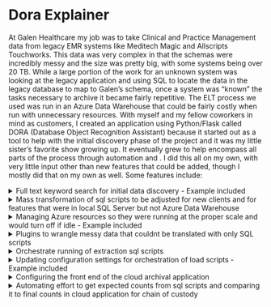 # Dora Explainer
At Galen Healthcare my job was to take Clinical and Practice Management data from legacy EMR systems like Meditech Magic and Allscripts Touchworks. This data was very complex in that the schemas were incredibly messy and the size was pretty big, with some systems being over 20 TB. While a large portion of the work for an unknown system was looking at the legacy application and using SQL to locate the data in the legacy database to map to Galen’s schema, once a system was “known” the tasks necessary to archive it became fairly repetitive. The ELT process we used was run in an Azure Data Warehouse that could be fairly costly when run with unnecessary resources. With myself and my fellow coworkers in mind as customers, I created an application using Python/Flask called DORA (Database Object Recognition Assistant) because it started out as a tool to help with the initial discovery phase of the project and it was my little sister’s favorite show growing up. It eventually grew to help encompass all parts of the process through automation and . I did this all on my own, with very little input other than new features that could be added, though I mostly did that on my own as well. Some features include:
<details><summary>Full text keyword search for initial data discovery - Example included</summary>
<pre>
numDoneTimeStartDict = {}
class KeywordFinder:
	def findKeywordsByTable(self, cnxnString, sID, kw, noCols, q, thread):
	global numDoneTimeStartDict 
	while not q.empty():
		tab, columns = q.get()
		try:
			newcnxn = pyodbc.connect(cnxnString.format(SERVER, DATABASE))
		except:
			d = 'DSN={}'.format(DATABASE)
			newcnxn = pyodbc.connect(d)
		try:
			newarchcnxn = pyodbc.connect( cnxnString.format(SERVER, ARCHIEDATABASE))
		except:
			d = 'DSN={}'.format(ARCHIEDATABASE)
			newarchcnxn = pyodbc.connect(d)
		newarchcnxn.timeout = QUERYTIMEOUT
		newarchcursor = newarchenn.cursor()
		newcnxn. timeout = QUERYTIMEOUT
		newcursor = newcnxn. cursor)

		stopTable = False
		for tCol in columns:
			foundString = 'False'
			table, col, schem, dTyp = tCol

			if not stopTable:
				for KEYWORD in kw:
					if exact:
						matchKeyword = "= '{}'". format (KEYWORD)
					else:
						matchKeyword = "LIKE '%{1%'" , format (KEYWORD)
					try:
						selstring = "select count(*) from [{}].[{}].[{}] with(nolock) WHERE TRIM(LTRIM(CAST ([{}] AS VARCHAR(MAX)))) {} ".format(DATABASE, schem, table, col, matchKeyword)
						count = newcursor.execute(selstring)
						num = list(count)[0][0]


					except Exception as e:
						err = traceback.format_exc()
						print('Search Failed, {J. {). () ' format (schem, table, col))
						num = 0
						insertSearchErrors = '''INSERT INTO dora. SearchErrors (SearchID,Keyword,SchemaName,TableName,ColumnName,Error,ErrorDttm)
VALUES ('{}', '{}', '{}', '{}, '{}','{}', '{}')
'''.format(searchID, KEYWORD, schem, table, col, str(err).replace("'", "''").str(datetime.datetime.now())[:19]) 
						newarchcursor.execute(insertSearchErrors) 
						newarchcursor.commit()
						if 'query timeout expired' in str(e).lower():
							stopTable = True
					if num>0:
						foundString = 'True'
						insertSearchResults = '''
						INSERT INTO dora. SearchResults (SearchID, Keyword, SchemaName, TableName, ColumnName, FoundDttm)
						VALUES ('{}','{}','{}','{}','{}','{}')
						'''. format (searchID, KEYWORD, schem, table, col, str (datetime.datetime.now())[:19])

						newarchcursor.execute (insertSearchResults)
						newarchcursor.commit()
			numDone = numDoneTimeStartDict[SIDI(' numDone '1
			timeStart = numDoneTimeStartDict [sID][ 'timeStart' ]
			numDone += 1
			numDoneTimeStartDict[sIDI['numDone']=numDone
			timeElapsed = time.perf_counter () - timeStart
			timePerCol = timeElapsed/numDone
			colsLeft = noCols - numDone
			estimate = round ((timePerCol * colsLeft) /60, 2)
			progressBar(numDone, noCols, estimate, '', 'minutes', '() - Last Column Checked f) from Thread () - Keyword Found: () * format (searchID,
			'[{}].[{}].[{}]'.format(schem, table, col), thread, foundString))
		newcnxn.close()
		newarchcnxn.close()
		q.task_done()

</pre>
</details>

<details><summary>Mass transformation of sql scripts to be adjusted for new clients and for features that were in local SQL Server but not Azure Data Warehouse
</summary>
<pre>
</pre>
</details>

<details><summary>Managing Azure resources so they were running at the proper scale and would turn off if idle - Example included
</summary>
<pre>
class AzureManager:
	def __init__(self,customer,external,clientid='',keyvault=''):
		#self.sqllitecnxn = createConnection('azureman.db')
		co.pullConfiguration(customer,external,clientid,keyvault)
		self.IdleTimerRunning = co.IdleTimerRunning
		self.latest = co.latest

	def run(self,cmd):
		completed = subprocess.run(["powershell", "-Command",cmd], caputre_output=True)
		return {'Error':co.convertHtmlString(completed.stderr.decode('utf-8')), 'Output':co.convertHtmlString(completed.stdout.decode('utf-8')),'Command':completed.args[2:]}

	def runAzureCommand(self,cmd='',paramObj={},scale='DW100c',updIdleStat=True):


		idletime = 1
		if paramObj:
			cmd = paramObj.get('command','')
			scale = paramObj.get('scale','')
			idletime = paramObj.get('idle',1)

		self.error = None
		dbInfo = co.dbs.get(co.resourceGroup,co.server,co.database)
		updIdleStatString = ''
		if cmd.lower() == 'update':
			ret = {'Output':'Idle Time Check','Error':'','Command':'Update'}
		if updIdleStat:
			updIdleStatString = ",IdleTimerStatus = ''"
		if cmd.lower() in ['resume', 'pause']:
			if cmd == 'Pause' and dbInfo.status == 'Online':
				func = co.dbs.begin_pause
			elif cmd == 'Resume' and dbInfo.status == 'paused':
				func = co.dbs.begin_resume
			else:
				return{'Output':'','Error':'Cannot {} database while it is {}'.format(cmd.lower(),dbInfo.status),'Command':''}
			self.currentAction = cmd[:-1]+'ing'

			print(self.currentAction)
			try:
				self.poll = func(co.resourceGroup,co.server,co.database)
			except Exception as e:
				self.error = str(e)

			#print('Pausing')
			dbInfo = co.dbs.get(co.resourceGroup,co.server,co.database)
			if updIdleStat:
				co.runStringQuery(azdb,"UPDATE AzureConfiguration SET UpdateDttm = '{}', Status = '{}' {} {}".format(datetime.datetime.now(),dbInfo.status,updIdleStatString,co.cusExtWhere))
			while not self.poll.done():
				dbInfo = co.dbs.get(co.resourceGroup,co.server,co.database)
				# print(poll.status())
				co.runStringQuery(azdb,"UPDATE AzureConfiguration SET Status = '{}' {}".format(dbInfo.status,co.cusExtWhere))
				time.sleep(1)
			co.runStringQuery(azdb,"UPDATE AzureConfiguration SET Status = '{}' {}",format(dbInfo.status,co.cusExtWhere))

			output = self.poll.status()
			ret = {'Output':str(output),'Error':self.error,'Command':str(func)}
		elif cmd.lower() == 'scale':
			if dbInfo.status != 'Online':
				return {'Output':'', 'Error':'Cannot {} database while it is {}'.format(cmd.lower(),dbInfo.status),'Command':''}


			# if cmd == 'ScaleUp':
			#	scale = 'DW300c'
			# elif cmd == 'ScaleDown':
			# scale = 'Dw100c'

			runCmd = 'Add-AzAccount -identity\nSet-AzSqlDatatbase -ResourceGroupName "{r}" = DatabaseName "{d}" -ServerName "{s}" -RequestedServiceObjectiveName "{sc}"'.format(r=co.resourceGroup,d=co.database,s=co.server,sc,scale)
			#print(runCmd)
			ret =self.run(runCmd)
			time.sleep(5)
			dbInfo = co.dbs.get(co.resourceGroup,co.server,co.database)

		if cmd.lower() in ['scale','resume','update'] and dbInfo.status == 'Online':
			if not self.IdleTimerRunning:
				print('Starting Idle Timer')
				self.startIdleTimeoutFinal(idletime)

			# updateIdleStatString = ",IdleTimerStatus = 'Running'"
		# if updIdleStat:
		co.runStringQuery(azdb,"UPDATE AzureConfiguration SET UpdateDttm = '{}' {} {}".format(datetime.datetime.now(),dbInfo.status,updIdleStatString,co.cusExtWhere))

			# print(ret)

		print('Finished')
		return ret 
	#def getSeriveObjectiveInfo(self):


	def startIdleTimeoutFinal(self,idleHours=1,paramObj={}):
		IGNOREQUERIES = ['select @@spid;','use[{}]'.format(co.database),'begin tran', 'rollback','select getdate() as dt', 'select *\nfrom [etl_dbo].[job]']
		archieQueries = ["List of queries to ignore because they are run by Archie"]
		if not idleHours:
			idleHours = 1
		if paramObj:
			# cmd = paramObj.get('command','')
			idleHours = paramObj.get('idle','1')
			#SERVERPAUSED = False
			noQueries = 0
			#am.runAzureCommand('Connect')
			r = None
			IDLETIMEOUT = int(idleHours) * 60
			RESTMINUTES = 10
			INTERVALS = IDLETIMEOUT/RESTMINUTES
			RESTSECONDS = RESTMINUTES * 60
			WHOLEINTERVALS = math.floor(INTERVALS)
			LASTINTERVAL = RESTSECONDS * (INTERVALS%1)
			# RESTSECONDS = RESTMINUTES * 60
			
			# last = time.perf_counter()
			# prevRes = [{'':1}]
			# FIRST = TRUE

			intervalsLeft = WHOLEINTERVALS
			lastInterval = LASTINTERVAL
			restSeconds = RESTSECONDS
			if self.IdleTimerRunning:
				print('Idle Timer already running')
				start = False
			else:
				try:
					print('Testing Server Connection:', end = ' ')
					# print(co.ARCHIECNXNSTRING)
					pyodbc.connect(co.ARCHIECNXNSTRING)
					err = ''
					start = True

					print('Success')
					startDate = datetime.datetime.now()
					idleStatus = 'Starting Idle Timer\n Timer Started: {}\nTimer Updated: {}'.format(startDate,startDate)
					co.runStringQuery(azdb,"UPDATE AzureConfiguration SET UpdateDttm = '{}' IdleTimerStartDttm = '{}', IdleTimerUpdateDtt='{}' , IdleTimerStatus = '{}' {}".format(startDate,startDate,startDate,idleStatus,co.cusExtWhere))

					SERVERPAUSED = False
					lastPollTime = co.buildTableDict(co.ARCHIECNXNSTRING,runStr='select getDate() as Dt')[0]['DT']
				except Exception as e:
					start = False
					err = str(e)
					print(e)

			if start:
				lastPollTime = co.buildTableDict(co.ARCHIECNXNSTRING,runStr='select getDate as Dt')[0]['Dt']
				idleStatus = 'Idle Timer running, server will pause in {} minute if no activity is detected.'.format(IDLETIMEOUT)
				print(idleStatus)
				co.runStringQuery(azdb,"UPDATE AzureConfiguration SET IdleTimerStartDttm='{}', IdleTimerStatus= '{}' {}".format(datetime.datetime.now(),idleStatus,co.cusExtWhere))

				time.sleep(restSeconds)
				self.IdleTimerRunning =True
				while True:
					r = None
					dbInfo = co.dbs.get(co.resourceGroup,co.server,co.database)
					ltst = co.latest
					if dbInfo.status == 'Online':
						try:
							# now = time.perf_counter()

							# if now = last > 15 or FIRST:
							idleStatus = 'Checking Server Activity\nTimer Started: {}\nTimer Updated: {}'.format(startDate,datetime.datetime.now())
							co.runStringQuery(azdb,"UPDATE AzureConfiguration SET IdleTimerStartDttm='{}', IdleTimerStatus = '{}' {}".format(datetime.datetime.now(),idleStatus.co.cusExtWhere))

							# print('Checking Server Activity:',end = ' ')
							res = co.buildTableDict(co.ARCHIECNXNSTRING,runStr=''' SELECT start_time,end_time,command,status
				From sys.dm_pdw_exec_requests (NOLOCK) -- azuremanageridlequerytag
				WHERE 1=1 -- and status not in ('Completed', 'Failed', 'Cancelled')
					AND session_id <> session_id()
					AND (start_time > '{}' or end_time is null) order by start_time desc ''' .format(str(lastPollTime)[:19]))
							useRes = [row for row in res if row['command'].lower().strip() not in IGNOREQUERIES and '--azuremanageridlequerytag' not in row['command'].lower().strip()]
							# last = time.perf_counter()
							# FIRST = False

							lastPollTime += datetime.timedelta(seconds=restSeconds)
							# else:
							# res = prevRes
						except Exception as e

							# res = [{'c':0}]
							useRes = []
							if 'Cannot connect to database when it is paused' in str(e):
								SERVERPAUSED = True
							else:
								idleStatus = 'Error when connecting to DB\n'
								idleStatus += str(e)
								#print(e)
								co.runStringQuery(azdb,"UPDATE AzureConfiguration SET IdleTimerUpdateDttm='{}', IdleTimerStatus='{}' {}".format(datetime.datetime.now(),idleStatus,co.cusExtWhere))
								
								print(idleStatus)
								print(co.ARCHIECNXNSTRING)

						else:

							if len(useRes) > 0:
								idleStatus = 'Activity detected\nTimer Started: {}\nTimer Updated: {}'.format(startDate,datetime.datetime.now())
								co.runStringQuery(azdb,"UPDATE AzureConfiguration SET IdleTimerUpdateDttm='{}', IdleTimerStatus='{}' {}".format(datetime.datetime.now(),idleStatus,co.cusExtWhere))

								noQueries = 0
								intervalsLeft = WHOLEINTERVALS
								lastInterval = LASTINTERVAL
								restSeconds = RESTSECONDS
								# y=input('stop? ')
								# if y.lower() in ['y','yes']:
				#					break
							else

								if intervalsLeft:
									noQueries += 1
									intervalsLeft -= 1
							
							# if noQueries > 0:
								# intervalsLeft = INTERVALS - noQueries


								noAct = round((noQueries * RESTSECONDS)/60,1)
								if restSeconds != RESTSECONDS:
									noAct += round((restSeconds)/60,1)
								leftAct = round((intervalsLeft * RESTSECONDS)/60 + (lastInterval/60),1)
								idleStatus = 'No activity detected for the last {} minutes. Server will pause in {} minutes \n Timer Started:{}\nTimer Updated: {}'.format(noAct,leftAct,startDate,datetime.datetime.now())
								co.runStringQuery(azdb,"UPDATE AzureConfiguration SET IdleTimerUpdateDttm='{}', IdleTimerStatus='{}' {}".format(datetime.datetime.now(),idleStatus,co.cusExtWhere))
							
							# else:
							
							#print(intervalsLeft)
							#print(lastInterval)
							#print(restSeconds)
							#print(noQueries)
							#print(SERVERPAUSED)
							if not intervalsLeft and not SERVERPAUSED:
								if not lastInterval:
									idleStatus = 'Idle Timer has ended, scaling down and pausing server\nTimer Started: {}\nTimer Updated: {}'.format(startDate,datetime.datetime.now())
									co.runStringQuery(azdb,"UPDATE AzureConfiguration SET IdleTimerUpdateDttm='{}', IdleTimerStatus='{}' {}".format(datetime.datetime.now(),idleStatus,co.cusExtWhere))
									
									print('Scaling Down Server')
									r =  self.runAzureCommand('Scale', updIdleStat=False)
									print('Pausing Server')
									r = self.runAzureCommand('Pause', updIdleStat=False)
									print('Server Paused')
									break
								else:
									restSeconds = lastInterval
									lastInterval = 0
						# print(noQueries)
						# prevRes = res
						time.sleep(restSeconds)
				idleStatus = 'Server has been scaled down and paused\n Timer Updated: {}'.format(startDate,datetime.datetime.now())
				co.runStringQuery(azdb,"UPDATE AzureConfiguration SET IdleTimerUpdateDttm='{}', IdleTimerStatus='{}' {}".format(datetime.datetime.now(),idleStatus,co.cusExtWhere))
				self.IdleTimerRunning = False
</pre>
</details>

<details><summary>Plugins to wrangle messy data that couldnt be translated with only SQL scripts</summary>
<pre>
</pre>
</details>

<details><summary>Orchestrate running of extraction sql scripts</summary>
<pre>
</pre>
</details>

<details><summary>Updating configuration settings for orchestration of load scripts  - Example included</summary>
<pre>
def getFormDictsByTask(taskDict,jobID,defDict={}):

	timeZones = ['Atlantic Standard Time', 'Eastern Standard Time', 'Central Standard Time', 'Mountain Standard Time', 'Pacific Standard Time', 'Alaskan Standard Time', 'Hawaiian Standard Time']
	itemTypes = getItemTypes ()
	trueFalseOpts = ['True', 'False']
	trueFalseBlankOpts = [''] + trueFalseOpts
	singleChoiceInputs = {'desiredTimeZone' :timeZones, 'skipValidation' :trueFalseOpts, 'environment' : ['Staging', 'Production '],
						 'includeComments':trueFalseBlankOpts, 'includeTypes' :trueFalseBlankOpts, 'includeDiscrete' :trueFalseBlankOpts}
	numericInputs = {'batchSize' :{'max' :1000, 'min' :1}, 'concurrentQueries': {'max' :16, 'min' :1}}
	multChoiceInputs = {'includeItemTypes' :itemTypes, 'excludeItemTypes': itemTypes}
	allInputs = {}
	for inp in singleChoiceInputs:
		ch = singleChoiceInputs[inp]
		allInputs[inp] = {'typ': 'select', 'choices':ch}
	for inp in multChoiceInputs:
		ch = multChoiceInputs[inp]
		allInputs[inp] = {'typ': 'multiSelect', 'choices':ch}
	for inp in numericInputs:
		ch = numericInputs[inp]
		allInputs[inp] = {'typ': 'number', 'attributes': ch}
	order = 1
	formDictsByTask = {}
	for taskKey, taskFields in taskDict.items():
	
		itindict = {}
		formDict = {}
		itinDict = getstuff(taskKey, 'dict')
		for key, value in itinDict.items():
		
			default = ''
			typeChoicesDict = allInputs.get (value, ('typ': 'string', 'size': '40'))

			for i in taskFields:
				if str(i.name).lower() == value.lower():
					default = defDict.get (value,'')

					if i.string != None and not default:
						default = str(i.string)
					if value. lower in ['excludetypes', 'includetypes ']:
						default = default.split('|')
	
		valDict = {'name' :value, 'label' :value, 'current' :default, 'order' :order, 'number': jobID}
	
		valdict.update(typeChoicesDict)
		formDict[value] = valdict
		order += 1
	
		formDictsByTask[taskKey]= formDict 
	return formDictsByTask

@app.route("/createitinerary", methods=[ 'POST', 'GET'])
def createitinerary():
	#goto:itinerary
	environment = request.form.get('environment', 'staging')
	envFull = 'Staging'
	if environment == 'prod':
		envFull = 'Production'
	choice = request.form.get('selectType')
	itinplugins = request.form.getlist('plugins'‚ None)
	extractplugins = []
	if choice == 'discrete':
		plugins = ['List Of Discrete Plugin UUIDs']
		if co.SOLTYPE == 'Warehouse'
			itinplugins = ['UUIDs']
			extractplugins = ['UUIDs']
	elif choice == 'nondiscrete':
		itinplugins=['List Of Nondiscrete Plugin UUIDs']
		if co.SOLTYPE == 'Warehouse':
			itinplugins = ['UUIDs' ]
			extractplugins = ['UUIDs']
	elif choice == 'person':
		itinplugins = ['UUIDs']
	elif choice == 'pavor';
		itinplugins = ['UUIDs']
	elif choice == 'nonpatientmessage':
		itinplugins = ['UUIDs']

	elif choice == 'nonpatientaudit':
		itinplugins = ['UUIDs']
	pluginsByType = {'Itinerary' :itinplugins}
	session['t'] = choice
	session['plugins'] = plugins
	session['environ'] = environment
	if plugins:
		try:
		
			taskDict = {}
			itinDictByTask = {}
			for plugin in plugins:
				plugin = plugin.upper()
				pid = plugin. lower()
				plugName = PLUGINDICT.get(pid, [])
				if plugName:
					plugKey = plugName[0] + '<br›‹br›' + plugin + '‹br›‹br>' + plugName [2]
				#print (plugin)
				itinDict = getStuff(plugin, 'dict')
				xml = getstuff (plugin, 'xml') 
				try:
					children = xml.task.find_all()
				except:
					children = xml.extractor.find_all()
				fields = []
				for child in children:
					fields.append(child)
				fields = list(filter (lambda x: × != '\n' ,fields))
				taskDict[pid] = fields
				itinDictByTask[Markup(plugKey)] = itinDict
				optionalFields = {}
				for tag in children:
					#The following statement fixes an issue where the plugin example has unknown in the excludeItemTypes field
					#If dev updates the plugin example and removes the unknown the following two Lines can be removed 
					if tag.name == 'excludeItemTypes' and tag,string == 'Unknown':
						optionalFields[tag.name] = ''
					elif tag.string != None:
						optionalFields [tag.name] = tag.string
				defaultDict = {"DICTIONARY OF DEFAULT VALUES FOR":"Archie Configuration"}
				for field in ['cAuthEndpointUri', 'vcoApiEndpointuri', 'environment ']:
					if field in optionalfields:
						defaultDict[field] = optionalFields[field]
			formDictsByTask = getformDictsByTask(taskDict,'', defaultdict)
			formDictByXMLType= {'Itinerary': formDictsByTask} 
			formDictByJob ={'new': formDictByXMLType} 
			previewXML = buildonclickButton('preview_()_(' .format ('Itinerary', 'new'), 'updateXMLFromJob(event)', 'Preview Itinerary')
			formForNewJob = previewXML+ '<br› '+buildFormForJob(itnExtDict=formDictByJob).get('new', {}).get('Itinerary','')
			# elif 1==2:
		except Exception as e:
			form, formi, jobTable = displayitinerary()
			err= 'Error getting plugins (make sure to run Archie with the correct ArchivalETL DB in the config file at least once): (1'.format(e)
			return render template('DORAsetitinerary.htmi',title= 'DORA', form-form, form1=form1, result-jobTable, error=err)
		else:
			form1 = itineraryForm()
			return render_template('DORAcreateitinerary.htmI',title = 'DORA', result=Markup(formForNewJob),navBar=Markup (NAVBAR))


</pre>
</details>

<details><summary>Configuring the front end of the cloud archival application</summary>
<pre>
</pre>
</details>
	
<details><summary>Automating effort to get expected counts from sql scripts and comparing it to final counts in cloud application for chain of custody</summary>
<pre>				
if useTable:
	print('\nChecking Chain of Custody for file: {}'.format(file))
	delete = sqlDict.get('delete','')
	whereSplit = re.split( 'WHERE', delete, flags=re. IGNORECASE)
	whereStr =
	if len(whereSplit) › 1:
		whereStr 'WHERE ' + whereSplit[1]
	archCountSQL = 'SELECT COUNT (*) FROM {} {}' .format(fullTable, wherestr)
	print(archCountSQL.strip()‚end=': ')
	archCount = list(cursor .execute(archCountSQL))[0][0]
	print(archCount)
	diff = None
	sourceCount = None
	if not archieOnly:
		ouputFilename = os.path.join(SQLFoldPath, 'Count For '+baseFile)
		cDict = cteDict['dict']
	
		if co. SOLTYPE == 'Warehouse':
			if cDict:
				print('Creating {} Temp Table (s)'.format(len(cDict)))


				try:
					runStringQuery(co.ARCHIECNXNSTRING, sqlDict['drop' ]['string'],ret=False, useCurs=False)
					runStringQuery(co.ARCHIECNXNSTRING, cteDict[ 'string'], ret=False , useCurs=False) 
				except Exception as e:
					print(e)
			cDict = {}
		print('Getting counts from each segment in file:' ‚end=' ')
		sourceCount = self.getItemCounts (cursor, select, cDict, variables, ouputFilename)
		print(sourceCount)
		diff = sourceCount - archCount print('Difference: '‚diff)
		
		retDict = [{'CheckTime':str(runTime)[:19], 'CheckID' :runID, 'FromFile': file, 'TableName' : table, 'SchemaName' : schema, 'ArchieDatabase':co.ARCHIEDATABASE, 'SourceCount': sourceCount, 'ArchieCount' : archCount, 'Difference': diff, 'WhereString' :whereStr}]
		resTables += [{'title':basefile, 'table' :retDict, 'subtitle':message}] 
		insertTableDict(co.ARCHIECNXNSTRING, retDict, 'ChainofCustody' ‚sch='dora')
	else:
		message = 'No Archie Table found for file {} in the script or filename. Filenames should look like "ItemSchema.ItemName - ItemSubType.sql"'.format(file)
		print (message)
		resTables += ['title' :baseFile, 'table' :None, 'subtitle': message}]

#Gets count of each segment in a SOL statement and adds up any that are separated by unions, returns total count @classmethod
def getItemCounts (self, crsr, selectStatement, cteDict,variables, fn=''):
	try:
		segs = ps.splitSelSegments (selectStatement)
	except:
		print (selectStatement)
		segs = []
	total = 0
	sqlStringList = [1
	for seg in segs:
		segDict = ps.cleanSegment(seg)
		segCount, segStr = ps.getSegCount(crsr, segDict, cteDict, variables)
		total += segCount
		segStr = re.sub('[\n]+', '\n' , segStr)
		sqlStringList.append(segStr)
	sqlstring = variables + '\n UNION \n'. join(sqlstringList)
	if fn:
		file = open (fn, 'w')
		file.write(sqlstring)
		file.close ()
	return total

